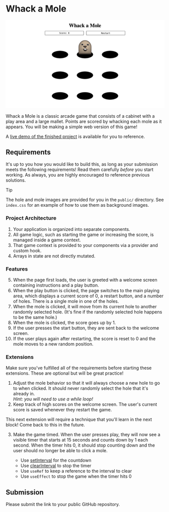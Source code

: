 # Whack a Mole

![A mole sits in a field of holes. The current score is 8.](example.png)

Whack a Mole is a classic arcade game that consists of a cabinet with a play area and a
large mallet. Points are scored by whacking each mole as it appears. You will be making a
simple web version of this game!

A [live demo of the finished project](https://fsa-whack-a-mole.netlify.app/) is available
for you to reference.

## Requirements

It's up to you how you would like to build this, as long as your submission meets the
following requirements! Read them carefully _before_ you start working. As always, you
are highly encouraged to reference previous solutions.

> [!TIP]
>
> The hole and mole images are provided for you in the `public/` directory.
> See `index.css` for an example of how to use them as background images.

### Project Architecture

1. Your application is organized into separate components.
2. All game logic, such as starting the game or increasing the score, is managed inside a
   game context.
3. That game context is provided to your components via a provider and custom hook.
4. Arrays in state are not directly mutated.

### Features

5. When the page first loads, the user is greeted with a welcome screen containing
   instructions and a play button.
6. When the play button is clicked, the page switches to the main playing area, which
   displays a current score of 0, a restart button, and a number of holes. There is a
   single mole in one of the holes.
7. When the mole is clicked, it will move from its current hole to another randomly selected
   hole. (It's fine if the randomly selected hole happens to be the same hole.)
8. When the mole is clicked, the score goes up by 1.
9. If the user presses the start button, they are sent back to the welcome screen.
10. If the user plays again after restarting, the score is reset to 0 and the mole moves to
    a new random position.

### Extensions

Make sure you've fulfilled all of the requirements before starting these extensions. These
are optional but will be great practice!

1. Adjust the mole behavior so that it will always choose a new hole to go to when
   clicked. It should never randomly select the hole that it's already in.\
   _Hint: you will need to use a while loop!_
2. Keep track of high scores on the welcome screen. The user's current score is saved
   whenever they restart the game.

This next extension will require a technique that you'll learn in the next block! Come
back to this in the future.

3. Make the game timed. When the user presses play, they will now see a visible timer that
   starts at 15 seconds and counts down by 1 each second. When the timer hits 0, it should
   stop counting down and the user should no longer be able to click a mole.

   - Use [setInterval](https://developer.mozilla.org/en-US/docs/Web/API/Window/setInterval) for the countdown
   - Use [clearInterval](https://developer.mozilla.org/en-US/docs/Web/API/Window/clearInterval) to stop the timer
   - Use `useRef` to keep a reference to the interval to clear
   - Use `useEffect` to stop the game when the timer hits 0

## Submission

Please submit the link to your public GitHub repository.
